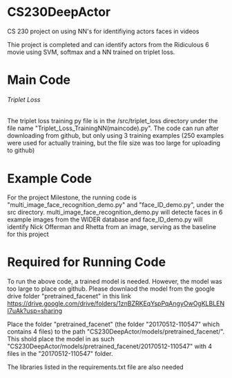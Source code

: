 # CS230DeepActor
CS 230 project on using NN's for identifiying actors faces in videos

Thie project is completed and can identify actors from the Ridiculous 6 movie using SVM, softmax and a NN trained on triplet loss.

# Main Code
  
  ###### Triplet Loss
  The triplet loss training py file is in the /src/triplet_loss directory under the file name "Triplet_Loss_TrainingNN(maincode).py".  The code can run after downloading from github, but only using 3 training examples (250 examples were used for actually training, but the file size was too large for uploading to github)


# Example Code
For the project Milestone, the running code is "multi_image_face_recognition_demo.py" and "face_ID_demo.py", under the src directory.  multi_image_face_recognition_demo.py will detecte faces in 6 example images from the WIDER database and face_ID_demo.py will identify Nick Offerman and Rhetta from an image, serving as the baseline for this project


# Required for Running Code
To run the above code, a trained model is needed.  However, the model was too large to place on github.  Please downlaod the model from the google drive folder "pretrained_facenet" in this link https://drive.google.com/drive/folders/1znBZRKEqYspPqAngyOwOgKLBLENI7uAk?usp=sharing

Place the folder "pretrained_facenet" (the folder "20170512-110547" which contains 4 files) to the path "CS230DeepActor/models/pretrained_facenet/".  This shold place the model in as such "CS230DeepActor/models/pretrained_facenet/20170512-110547" with 4 files in the "20170512-110547" folder.

The libraries listed in the requirements.txt file are also needed
